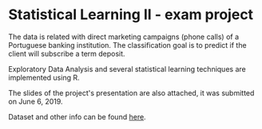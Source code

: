 # Statistical Learning II - exam project


The data is related with direct marketing campaigns (phone calls) of a Portuguese banking institution. 
The classification goal is to predict if the client will subscribe a term deposit.

Exploratory Data Analysis and several statistical learning techniques are implemented using R. 

The slides of the project's presentation are also attached, it was submitted on June 6, 2019.

Dataset and other info can be found [here](https://archive.ics.uci.edu/ml/datasets/Bank+Marketing).
